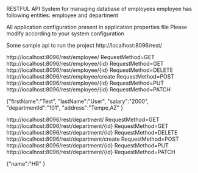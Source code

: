 RESTFUL API System for managing database of employees
employee has following entities: employee and department

All application configuration present in application.properties file
Please modify according to your system configuration

Some sample api to run the project
http://localhost:8096/rest/

http://localhost:8096/rest/employee/			RequestMethod=GET
http://localhost:8096/rest/employee/{id}		RequestMethod=GET
http://localhost:8096/rest/employee/{id} 		RequestMethod=DELETE
http://localhost:8096/rest/employee/create		RequestMethod=POST
http://localhost:8096/rest/employee/{id}		RequestMethod=PUT
http://localhost:8096/rest/employee/{id}		RequestMethod=PATCH

{"firstName":"Test", "lastName":"User", "salary":"2000", "departmentId":"101", "address":"Tempe,AZ" }


http://localhost:8096/rest/department/			RequestMethod=GET
http://localhost:8096/rest/department/{id}		RequestMethod=GET
http://localhost:8096/rest/department/{id} 		RequestMethod=DELETE
http://localhost:8096/rest/department/create	RequestMethod=POST
http://localhost:8096/rest/department/{id}		RequestMethod=PUT
http://localhost:8096/rest/department/{id}		RequestMethod=PATCH

{"name":"HR" }
